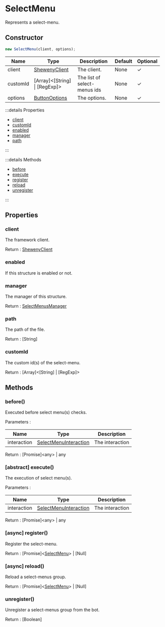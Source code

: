 # SelectMenu

Represents a select-menu.

## Constructor

```js [Javascript CJS]
new SelectMenu(client, options);
```

| Name     | Type                                             | Description                  | Default | Optional |
| -------- | ------------------------------------------------ | ---------------------------- | ------- | -------- |
| client   | [ShewenyClient](./ShewenyClient.md)              | The client.                  | None    | ✓        |
| customId | [Array]\<[String] \| [RegExp]>                   | The list of select-menus ids | None    | ✓        |
| options  | [ButtonOptions](../typedef/SelectMenuOptions.md) | The options.                 | None    | ✓        |

:::details Properties

- [client](#client)
- [customId](#customid)
- [enabled](#enabled)
- [manager](#manager)
- [path](#path)

:::

:::details Methods

- [before](#before)
- [execute](#abstract-execute)
- [register](#async-register)
- [reload](#async-reload)
- [unregister](#unregister)

:::

## Properties

### client

The framework client.

Return : [ShewenyClient](../client/ShewenyClient.md)

### enabled

If this structure is enabled or not.

### manager

The manager of this structure.

Return : [SelectMenusManager](../managers/SelectMenusManager.md)

### path

The path of the file.

Return : [String]

### customId

The custom id(s) of the select-menu.

Return : [Array]\<[String] | [RegExp]>

## Methods

### before()

Executed before select menu(s) checks.

Parameters :

| Name        | Type                                                                                           | Description     |
| ----------- | ---------------------------------------------------------------------------------------------- | --------------- |
| interaction | [SelectMenuInteraction](https://discord.js.org/#/docs/main/stable/class/SelectMenuInteraction) | The interaction |

Return : [Promise]\<any> | any

### [abstract] execute()

The execution of select menu(s).

Parameters :

| Name        | Type                                                                                           | Description     |
| ----------- | ---------------------------------------------------------------------------------------------- | --------------- |
| interaction | [SelectMenuInteraction](https://discord.js.org/#/docs/main/stable/class/SelectMenuInteraction) | The interaction |

Return : [Promise]\<any> | any

### [async] register()

Register the select-menu.

Return : [Promise]\<[SelectMenu](./SelectMenu.md)> | [Null]

### [async] reload()

Reload a select-menus group.

Return : [Promise]\<[SelectMenu](./SelectMenu.md)> | [Null]

### unregister()

Unregister a select-menus group from the bot.

Return : [Boolean]
